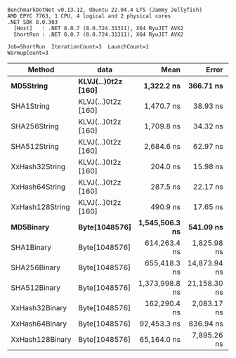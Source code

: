 ```

BenchmarkDotNet v0.13.12, Ubuntu 22.04.4 LTS (Jammy Jellyfish)
AMD EPYC 7763, 1 CPU, 4 logical and 2 physical cores
.NET SDK 8.0.303
  [Host]   : .NET 8.0.7 (8.0.724.31311), X64 RyuJIT AVX2
  ShortRun : .NET 8.0.7 (8.0.724.31311), X64 RyuJIT AVX2

Job=ShortRun  IterationCount=3  LaunchCount=1  
WarmupCount=3  

```
| Method          | data                | Mean           | Error        | StdDev      | Min            | Max            | Gen0   | Allocated |
|---------------- |-------------------- |---------------:|-------------:|------------:|---------------:|---------------:|-------:|----------:|
| **MD5String**       | **KLVJ(...)0t2z [160]** |     **1,322.2 ns** |    **366.71 ns** |    **20.10 ns** |     **1,308.3 ns** |     **1,345.3 ns** | **0.0134** |    **1128 B** |
| SHA1String      | KLVJ(...)0t2z [160] |     1,470.7 ns |     38.93 ns |     2.13 ns |     1,468.7 ns |     1,472.9 ns | 0.0153 |    1416 B |
| SHA256String    | KLVJ(...)0t2z [160] |     1,709.8 ns |     34.32 ns |     1.88 ns |     1,707.6 ns |     1,711.1 ns | 0.0210 |    1856 B |
| SHA512String    | KLVJ(...)0t2z [160] |     2,684.6 ns |     62.97 ns |     3.45 ns |     2,681.6 ns |     2,688.4 ns | 0.0381 |    3240 B |
| XxHash32String  | KLVJ(...)0t2z [160] |       204.0 ns |     15.98 ns |     0.88 ns |       203.0 ns |       204.6 ns | 0.0069 |     584 B |
| XxHash64String  | KLVJ(...)0t2z [160] |       287.5 ns |     22.17 ns |     1.22 ns |       286.4 ns |       288.8 ns | 0.0086 |     728 B |
| XxHash128String | KLVJ(...)0t2z [160] |       490.9 ns |     17.65 ns |     0.97 ns |       489.9 ns |       491.8 ns | 0.0134 |    1128 B |
| **MD5Binary**       | **Byte[1048576]**       | **1,545,506.3 ns** |    **541.09 ns** |    **29.66 ns** | **1,545,472.0 ns** | **1,545,524.5 ns** |      **-** |      **41 B** |
| SHA1Binary      | Byte[1048576]       |   614,263.4 ns |  1,825.98 ns |   100.09 ns |   614,154.8 ns |   614,352.0 ns |      - |      49 B |
| SHA256Binary    | Byte[1048576]       |   655,418.3 ns | 14,873.94 ns |   815.29 ns |   654,756.3 ns |   656,329.0 ns |      - |      57 B |
| SHA512Binary    | Byte[1048576]       | 1,373,998.8 ns | 21,158.30 ns | 1,159.76 ns | 1,373,001.0 ns | 1,375,271.2 ns |      - |      89 B |
| XxHash32Binary  | Byte[1048576]       |   162,290.4 ns |  2,083.17 ns |   114.19 ns |   162,183.9 ns |   162,411.0 ns |      - |      32 B |
| XxHash64Binary  | Byte[1048576]       |    92,453.3 ns |    836.94 ns |    45.88 ns |    92,400.8 ns |    92,485.8 ns |      - |      32 B |
| XxHash128Binary | Byte[1048576]       |    65,164.0 ns |  7,895.26 ns |   432.77 ns |    64,892.7 ns |    65,663.1 ns |      - |      40 B |
